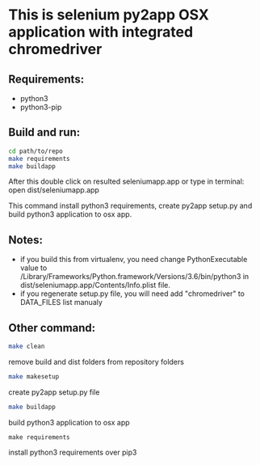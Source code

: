 # This is selenium py2app OSX application with integrated chromedriver
## Requirements:
* python3
* python3-pip

## Build and run:
```bash
cd path/to/repo
make requirements
make buildapp
```
After this double click on resulted seleniumapp.app or type in terminal: open dist/seleniumapp.app

This command install python3 requirements, create py2app setup.py and build python3 application to osx app.

## Notes:
* if you build this from virtualenv, you need change PythonExecutable value to /Library/Frameworks/Python.framework/Versions/3.6/bin/python3 in dist/seleniumapp.app/Contents/Info.plist file.
* if you regenerate setup.py file, you will need add "chromedriver" to DATA_FILES list manualy

## Other command:
```bash
make clean
```
remove build and dist folders from repository folders

```bash
make makesetup
```
create py2app setup.py file

```bash
make buildapp
```
build python3 application to osx app

```
make requirements
```
install python3 requirements over pip3

